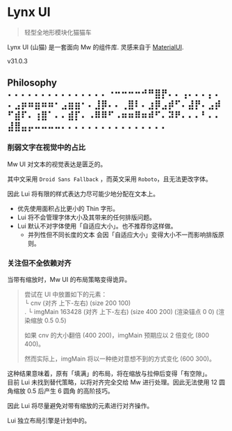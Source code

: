# Lynx UI

> 轻型全地形模块化猫猫车

Lynx UI (山猫) 是一套面向 Mw 的组件库. 灵感来自于 [MaterialUI][MaterialUI].

v31.0.3                                                                                                                        

## Philosophy ⠄⠄⠄⠄⠄⠄⠄⠄⠄⠄⠄⠄⠄⠄⠄⠐⠒⠒⠒⠒⠚⠛⣿⡟⠄⠄⢠⠄⠄⠄⡄⠄⠄⣠⡶⠶⣶⠶⠶⠂⣠⣶⣶⠂⠄⣸⡿⠄⠄⢀⣿⠇⠄⣰⡿⣠⡾⠋⠄⣼⡟⠄⣠⡾⠋⣾⠏⠄⢰⣿⠁⠄⠄⣾⡏⠄⠠⠿⠿⠋⠠⠶⠶⠿⠶⠾⠋⠄⠽⠟⠄⠄⠄⠃⠄⠄⣼⣿⣤⡤⠤⠤⠤⠤⠄⠄⠄⠄⠄⠄⠄⠄⠄⠄⠄⠄⠄⠄⠄⠄

### 削弱文字在视觉中的占比

Mw UI 对文本的视觉表达是匮乏的。

其中文采用 `Droid Sans Fallback` ，而英文采用 `Roboto`，且无法更改字体。

因此 Lui 将有限的样式表达力尽可能少地分配在文本上。

- 优先使用面积占比更小的 Thin 字形。
- Lui 将不会管理字体大小及其带来的任何排版问题。
- Lui 默认不对字体使用「自适应大小」。也不推荐你这样做。
    - 并列性但不同长度的文本 会因「自适应大小」变得大小不一而影响排版原则。

### 关注但不全依赖对齐

当带有缩放时，Mw UI 的布局策略变得诡异。

> 尝试在 UI 中放置如下的元素：  
> └ cnv (对齐 上下-左右) (size 200 100)  
> . └ imgMain 163428 (对齐 上下-左右) (size 400 200) (渲染锚点 0 0) (渲染缩放 0.5 0.5)
>
> 如果 cnv 的大小翻倍 (400 200)，imgMain 预期应以 2 倍变化 (800 400)。
>
> 然而实际上，imgMain 将以一种绝对意想不到的方式变化 (600 300)。

这种结果意味着，原有「填满」的布局，将在缩放与拉伸后变得「有空隙」。  
目前 Lui 未找到替代策略，以将对齐完全交给 Mw 进行处理。因此无法使用 12 圆角缩放 0.5 后产生 6 圆角 的高阶技巧。

因此 Lui 将尽量避免对带有缩放的元素进行对齐操作。

Lui 独立布局引擎是计划中的。

[MaterialUI]: https://mui.com/material-ui/